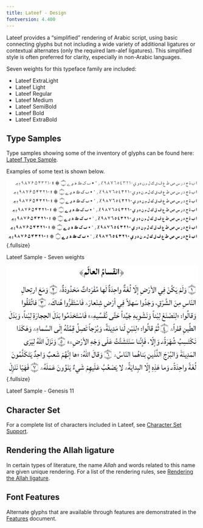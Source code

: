 ```yaml
---
title: Lateef - Design
fontversion: 4.400
---
```


Lateef provides a &#x201c;simplified&#x201d; rendering of Arabic script, using basic connecting glyphs but not including a wide variety of additional ligatures or contextual alternates (only the required lam-alef ligatures). This simplified style is often preferred for clarity, especially in non-Arabic languages.

Seven weights for this typeface family are included:

- Lateef ExtraLight
- Lateef Light
- Lateef Regular
- Lateef Medium
- Lateef SemiBold
- Lateef Bold
- Lateef ExtraBold


## Type Samples

Type samples showing some of the inventory of glyphs can be found here: 
[Lateef Type Sample](sample.md).

Examples of some text is shown below. 

![Lateef Sample - Seven weights](../assets/images/weights.png){.fullsize}
<!-- PRODUCT SITE IMAGE SRC https://software.sil.org/lateef/wp-content/uploads/sites/30/2022/06/weights.png -->
<figcaption>Lateef Sample - Seven weights</figcaption>


![Lateef Sample - Genesis 11](../assets/images/LateefArabicGen11_LO.png){.fullsize}
<!-- PRODUCT SITE IMAGE SRC https://software.sil.org/lateef/wp-content/uploads/sites/30/2022/06/LateefArabicGen11_LO.png -->
<figcaption>Lateef Sample - Genesis 11</figcaption>

## Character Set

For a complete list of characters included in Lateef, see [Character Set Support](charset.md).

## Rendering the Allah ligature

In certain types of literature, the name *Allah* and words related to this name are given unique rendering. For a list of the rendering rules, see [Rendering the Allah ligature](allah.md).

## Font Features

Alternate glyphs that are available through features are demonstrated in the [Features](features.md) document. 
